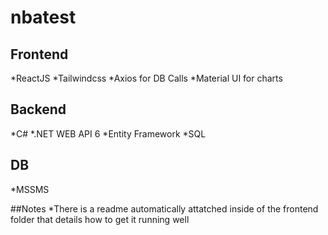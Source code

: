 # nbatest

## Frontend
*ReactJS
*Tailwindcss
*Axios for DB Calls
*Material UI for charts

## Backend
*C#
*.NET WEB API 6
*Entity Framework
*SQL

## DB
*MSSMS

##Notes
*There is a readme automatically attatched inside of the frontend folder that details how to get it running well
